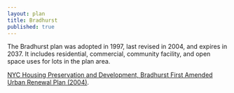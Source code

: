 ```yaml
---
layout: plan
title: Bradhurst
published: true
---
```


The Bradhurst plan was adopted in 1997, last revised in 2004, and expires in 2037. It includes residential, commercial, community facility, and open space uses for lots in the plan area.

[NYC Housing Preservation and Development, Bradhurst First Amended Urban Renewal Plan (2004)](https://www.nyc.gov/assets/hpd/downloads/pdfs/services/bradhurst-first-amended-urp.pdf).
